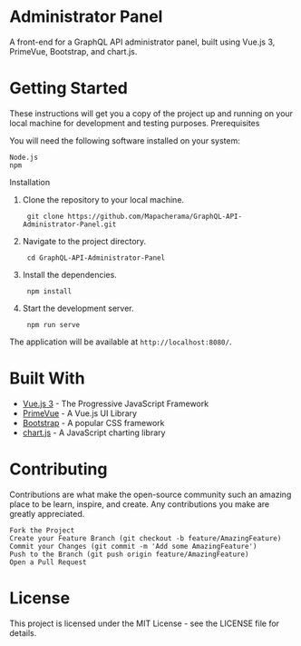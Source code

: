  # Administrator Panel

A front-end for a GraphQL API administrator panel, built using Vue.js 3, PrimeVue, Bootstrap, and chart.js.

# Getting Started

These instructions will get you a copy of the project up and running on your local machine for development and testing purposes.
Prerequisites

You will need the following software installed on your system:

    Node.js
    npm

Installation

1. Clone the repository to your local machine.

        git clone https://github.com/Mapacherama/GraphQL-API-Administrator-Panel.git

2. Navigate to the project directory.

        cd GraphQL-API-Administrator-Panel

3. Install the dependencies.

        npm install

4. Start the development server.

        npm run serve

The application will be available at `http://localhost:8080/`.

# Built With

- [Vue.js 3](https://vuejs.org/) - The Progressive JavaScript Framework
- [PrimeVue](https://primevue.org/setup) - A Vue.js UI Library
- [Bootstrap](https://getbootstrap.com/) - A popular CSS framework
- [chart.js](https://www.chartjs.org/) - A JavaScript charting library

# Contributing

Contributions are what make the open-source community such an amazing place to be learn, inspire, and create. Any contributions you make are greatly appreciated.

    Fork the Project
    Create your Feature Branch (git checkout -b feature/AmazingFeature)
    Commit your Changes (git commit -m 'Add some AmazingFeature')
    Push to the Branch (git push origin feature/AmazingFeature)
    Open a Pull Request

# License

This project is licensed under the MIT License - see the LICENSE file for details.
